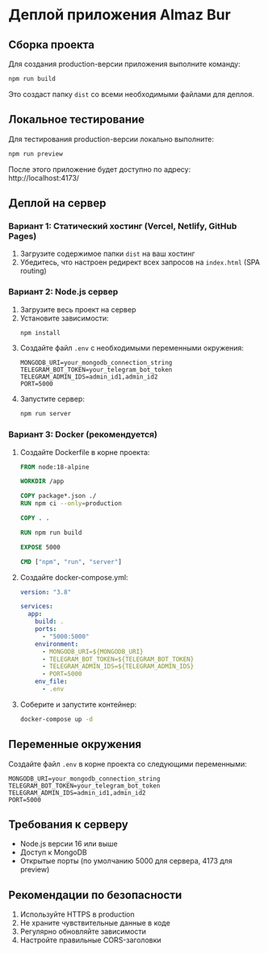 # Деплой приложения Almaz Bur

## Сборка проекта

Для создания production-версии приложения выполните команду:

```bash
npm run build
```

Это создаст папку `dist` со всеми необходимыми файлами для деплоя.

## Локальное тестирование

Для тестирования production-версии локально выполните:

```bash
npm run preview
```

После этого приложение будет доступно по адресу: http://localhost:4173/

## Деплой на сервер

### Вариант 1: Статический хостинг (Vercel, Netlify, GitHub Pages)

1. Загрузите содержимое папки `dist` на ваш хостинг
2. Убедитесь, что настроен редирект всех запросов на `index.html` (SPA routing)

### Вариант 2: Node.js сервер

1. Загрузите весь проект на сервер
2. Установите зависимости:
   ```bash
   npm install
   ```
3. Создайте файл `.env` с необходимыми переменными окружения:
   ```
   MONGODB_URI=your_mongodb_connection_string
   TELEGRAM_BOT_TOKEN=your_telegram_bot_token
   TELEGRAM_ADMIN_IDS=admin_id1,admin_id2
   PORT=5000
   ```
4. Запустите сервер:
   ```bash
   npm run server
   ```

### Вариант 3: Docker (рекомендуется)

1. Создайте Dockerfile в корне проекта:

   ```dockerfile
   FROM node:18-alpine

   WORKDIR /app

   COPY package*.json ./
   RUN npm ci --only=production

   COPY . .

   RUN npm run build

   EXPOSE 5000

   CMD ["npm", "run", "server"]
   ```

2. Создайте docker-compose.yml:

   ```yaml
   version: "3.8"

   services:
     app:
       build: .
       ports:
         - "5000:5000"
       environment:
         - MONGODB_URI=${MONGODB_URI}
         - TELEGRAM_BOT_TOKEN=${TELEGRAM_BOT_TOKEN}
         - TELEGRAM_ADMIN_IDS=${TELEGRAM_ADMIN_IDS}
         - PORT=5000
       env_file:
         - .env
   ```

3. Соберите и запустите контейнер:
   ```bash
   docker-compose up -d
   ```

## Переменные окружения

Создайте файл `.env` в корне проекта со следующими переменными:

```
MONGODB_URI=your_mongodb_connection_string
TELEGRAM_BOT_TOKEN=your_telegram_bot_token
TELEGRAM_ADMIN_IDS=admin_id1,admin_id2
PORT=5000
```

## Требования к серверу

- Node.js версии 16 или выше
- Доступ к MongoDB
- Открытые порты (по умолчанию 5000 для сервера, 4173 для preview)

## Рекомендации по безопасности

1. Используйте HTTPS в production
2. Не храните чувствительные данные в коде
3. Регулярно обновляйте зависимости
4. Настройте правильные CORS-заголовки

